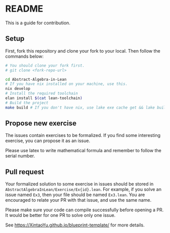 # README

This is a guide for contribution.

## Setup

First, fork this repository and clone your fork to your local. Then follow the commands below:

```bash
# You should clone your fork first.
# git clone <fork-repo-url>

cd Abstract-Algebra-in-Lean
# If you have nix installed on your machine, use this.
nix develop
# Install the required toolchain
elan install $(cat lean-toolchain)
# Build the project
make build # If you don't have nix, use lake exe cache get && lake build
```


## Propose new exercise

The issues contain exercises to be formalized. If you find some interesting exercise, you can propose it as an issue.

Please use latex to write mathematical formula and remember to follow the serial number.

## Pull request

Your formalized solution to some exercise in issues should be stored in `AbstractAlgebraInLean/Exercise/Ex{id}.lean`. For example, if you solve an issue named `Ex3`, then your file should be named `Ex3.lean`. You are encouraged to relate your PR with that issue, and use the same name.

Please make sure your code can compile successfully before opening a PR. It would be better for one PR to solve only one issue.

See https://XintaoYu.github.io/blueprint-template/ for more details.